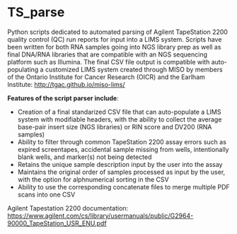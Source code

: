 # **__TS_parse__**

Python scripts dedicated to automated parsing of Agilent TapeStation 2200 quality control (QC) run reports for input into a LIMS system. Scripts have been written for both RNA samples going into NGS library prep as well as final DNA/RNA libraries that are compatible with an NGS sequencing platform such as Illumina. The final CSV file output is compatible with auto-populating a customized LIMS system created through MISO by members of the Ontario Institute for Cancer Research (OICR) and the Earlham Institute: http://tgac.github.io/miso-lims/

**Features of the script parser include**: 
  - Creation of a final standarized CSV file that can auto-populate a LIMS system with modifiable headers, with the ability to collect the     average base-pair insert size (NGS libraries) or RIN score and DV200 (RNA samples)
  - Ability to filter through common TapeStation 2200 assay errors such as expired screentapes, accidental sample missing from wells,           intentionally blank wells, and marker(s) not being detected
  - Retains the unique sample description input by the user into the assay
  - Maintains the original order of samples processed as input by the user, with the option for alphnumerical sorting in the CSV
  - Ability to use the corresponding concatenate files to merge multiple PDF scans into one CSV

Agilent Tapestation 2200 documentation: https://www.agilent.com/cs/library/usermanuals/public/G2964-90000_TapeStation_USR_ENU.pdf
